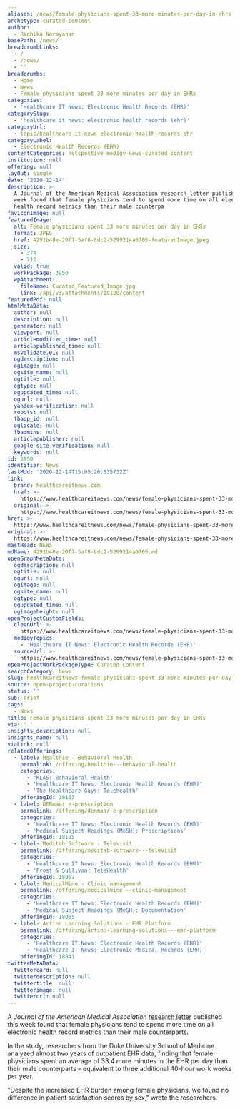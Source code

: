 ```yaml
---
aliases: /news/female-physicians-spent-33-more-minutes-per-day-in-ehrs
archetype: curated-content
author:
  - Radhika Narayanan
basePath: /news/
breadcrumbLinks:
  - /
  - /news/
  - ''
breadcrumbs:
  - Home
  - News
  - Female physicians spent 33 more minutes per day in EHRs
categories:
  - 'Healthcare IT News: Electronic Health Records (EHR)'
categorySlug:
  - 'healthcare it news: electronic health records (ehr)'
categoryUrl:
  - topic/healthcare-it-news-electronic-health-records-ehr
categoryLabel:
  - Electronic Health Records (EHR)
contentCategories: netspective-medigy-news-curated-content
institution: null
offering: null
layOut: single
date: '2020-12-14'
description: >-
  A Journal of the American Medical Association research letter published this
  week found that female physicians tend to spend more time on all electronic
  health record metrics than their male counterpa
favIconImage: null
featuredImage:
  alt: Female physicians spent 33 more minutes per day in EHRs
  format: JPEG
  href: 4291b48e-20f7-5af8-8dc2-5299214a6765-featuredImage.jpeg
  size:
    - 374
    - 712
  valid: true
  workPackage: 3950
  wpAttachment:
    fileName: Curated_Featured_Image.jpg
    link: /api/v3/attachments/10188/content
featuredPdf: null
htmlMetaData:
  author: null
  description: null
  generator: null
  viewport: null
  articlemodified_time: null
  articlepublished_time: null
  msvalidate.01: null
  ogdescription: null
  ogimage: null
  ogsite_name: null
  ogtitle: null
  ogtype: null
  ogupdated_time: null
  ogurl: null
  yandex-verification: null
  robots: null
  fbapp_id: null
  oglocale: null
  fbadmins: null
  articlepublisher: null
  google-site-verification: null
  keywords: null
id: 3950
identifier: News
lastMod: '2020-12-14T15:05:26.535732Z'
link:
  brand: healthcareitnews.com
  href: >-
    https://www.healthcareitnews.com/news/female-physicians-spent-33-more-minutes-day-ehrs
  original: >-
    https://www.healthcareitnews.com/news/female-physicians-spent-33-more-minutes-day-ehrs
href: >-
  https://www.healthcareitnews.com/news/female-physicians-spent-33-more-minutes-day-ehrs
original: >-
  https://www.healthcareitnews.com/news/female-physicians-spent-33-more-minutes-day-ehrs
mastHead: NEWS
mdName: 4291b48e-20f7-5af8-8dc2-5299214a6765.md
openGraphMetaData:
  ogdescription: null
  ogtitle: null
  ogurl: null
  ogimage: null
  ogsite_name: null
  ogtype: null
  ogupdated_time: null
  ogimageheight: null
openProjectCustomFields:
  cleanUrl: >-
    https://www.healthcareitnews.com/news/female-physicians-spent-33-more-minutes-day-ehrs
  medigyTopics:
    - 'Healthcare IT News: Electronic Health Records (EHR)'
  sourceUrl: >-
    https://www.healthcareitnews.com/news/female-physicians-spent-33-more-minutes-day-ehrs
openProjectWorkPackageType: Curated Content
searchCategory: News
slug: healthcareitnews-female-physicians-spent-33-more-minutes-per-day-in-ehrs
source: open-project-curations
status: ''
sub: brief
tags:
  - News
title: Female physicians spent 33 more minutes per day in EHRs
via: ' '
insights_description: null
insights_name: null
viaLink: null
relatedOfferings:
  - label: Healthie - Behavioral Health
    permalink: /offering/healthie---behavioral-health
    categories:
      - 'KLAS: Behavioral Health'
      - 'Healthcare IT News: Electronic Health Records (EHR)'
      - 'The Healthcare Guys: Telehealth'
    offeringId: 18163
  - label: DENmaar e-prescription
    permalink: /offering/denmaar-e-prescription
    categories:
      - 'Healthcare IT News: Electronic Health Records (EHR)'
      - 'Medical Subject Headings (MeSH): Prescriptions'
    offeringId: 18125
  - label: Meditab Software - Televisit
    permalink: /offering/meditab-software---televisit
    categories:
      - 'Healthcare IT News: Electronic Health Records (EHR)'
      - 'Frost & Sullivan: TeleHealth'
    offeringId: 18067
  - label: MedicalMine - Clinic management
    permalink: /offering/medicalmine---clinic-management
    categories:
      - 'Healthcare IT News: Electronic Health Records (EHR)'
      - 'Medical Subject Headings (MeSH): Documentation'
    offeringId: 18065
  - label: Arfinn Learning Solutions - EMR Platform
    permalink: /offering/arfinn-learning-solutions---emr-platform
    categories:
      - 'Healthcare IT News: Electronic Health Records (EHR)'
      - 'Healthcare IT News: Electronic Medical Records (EMR)'
    offeringId: 18041
twitterMetaData:
  twittercard: null
  twitterdescription: null
  twittertitle: null
  twitterimage: null
  twitterurl: null
---
```

<p>A <i>Journal of the American Medical Association</i> <a href="https://jamanetwork.com/journals/jamainternalmedicine/article-abstract/2773784">research letter</a> published this week found that female physicians tend to spend more time on all electronic health record metrics than their male counterparts.</p><p>In the study, researchers from the Duke University School of Medicine analyzed almost two years of outpatient EHR data, finding that female physicians spent an average of 33.4 more minutes in the EHR per day than their male counterparts – equivalent to three additional 40-hour work weeks per year.</p><p>"Despite the increased EHR burden among female physicians, we found no difference in patient satisfaction scores by sex," wrote the researchers.&nbsp;</p>